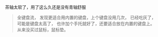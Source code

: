 茶轴太软了，用了这么久还是没有青轴舒服

> 全键盘流， 发现更适合用内置的键盘，上个键盘没用几次， 已经吃灰了， 可能是键盘太高了， 也许加个手托就好了，还要适合放在内置的键盘上。
>  从来没买过鼠标，鼠标垫。